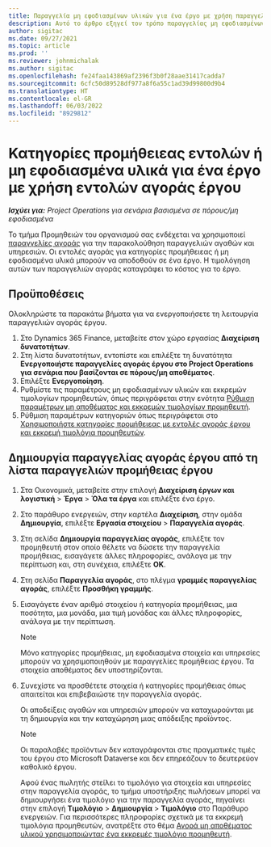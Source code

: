 ```yaml
---
title: Παραγγελία μη εφοδιασμένων υλικών για ένα έργο με χρήση παραγγελιών αγοράς έργου
description: Αυτό το άρθρο εξηγεί τον τρόπο παραγγελίας μη εφοδιασμένων υλικών για ένα έργο με χρήση εντολών αγοράς έργου.
author: sigitac
ms.date: 09/27/2021
ms.topic: article
ms.prod: ''
ms.reviewer: johnmichalak
ms.author: sigitac
ms.openlocfilehash: fe24faa143869af2396f3b0f28aae31417cadda7
ms.sourcegitcommit: 6cfc50d89528df977a8f6a55c1ad39d99800d9b4
ms.translationtype: HT
ms.contentlocale: el-GR
ms.lasthandoff: 06/03/2022
ms.locfileid: "8929812"
---
```

# <a name="order-procurement-categories-or-non-stocked-materials-for-a-project-using-project-purchase-orders"></a>Κατηγορίες προμήθειεας εντολών ή μη εφοδιασμένα υλικά για ένα έργο με χρήση εντολών αγοράς έργου

_**Ισχύει για:** Project Operations για σενάρια βασισμένα σε πόρους/μη εφοδιασμένα_

Το τμήμα Προμηθειών του οργανισμού σας ενδέχεται να χρησιμοποιεί [παραγγελίες αγοράς](/dynamics365/supply-chain/procurement/purchase-order-overview) για την παρακολούθηση παραγγελιών αγαθών και υπηρεσιών. Οι εντολές αγοράς για κατηγορίες προμήθειεας ή μη εφοδιασμένα υλικά μπορούν να αποδοθούν σε ένα έργο. Η τιμολόγηση αυτών των παραγγελιών αγοράς καταγράφει το κόστος για το έργο.

## <a name="prerequisites"></a>Προϋποθέσεις
Ολοκληρώστε τα παρακάτω βήματα για να ενεργοποιήσετε τη λειτουργία παραγγελιών αγοράς έργου.

1. Στο Dynamics 365 Finance, μεταβείτε στον χώρο εργασίας **Διαχείριση δυνατοτήτων**.
2. Στη λίστα δυνατοτήτων, εντοπίστε και επιλέξτε τη δυνατότητα **Ενεργοποιήστε παραγγελίες αγοράς έργου στο Project Operations για σενάρια που βασίζονται σε πόρους/μη αποθέματος**.
3. Επιλέξτε **Ενεργοποίηση**.
4. Ρυθμίστε τις παραμέτρους μη εφοδιασμένων υλικών και εκκρεμών τιμολογίων προμηθευτών, όπως περιγράφεται στην ενότητα [Ρύθμιση παραμέτρων μη αποθέματος και εκκρεμών τιμολογίων προμηθευτή](configure-materials-nonstocked.md).
5. Ρύθμιση παραμέτρων κατηγοριών όπως περιγράφεται στο [Χρησιμοποιήστε κατηγορίες προμήθειεας με εντολές αγοράς έργου και εκκρεμή τιμολόγια προμηθευτών](configure-procurement-categories.md).

## <a name="create-a-project-purchase-order-from-the-project-purchase-order-list"></a>Δημιουργία παραγγελίας αγοράς έργου από τη λίστα παραγγελιών προμήθειας έργου

1. Στα Οικονομικά, μεταβείτε στην επιλογή **Διαχείριση έργων και λογιστική** > **Έργα** > **Όλα τα έργα** και επιλέξτε ένα έργο.
2. Στο παράθυρο ενεργειών, στην καρτέλα **Διαχείριση**, στην ομάδα **Δημιουργία**, επιλέξτε **Εργασία στοιχείου** > **Παραγγελία αγοράς**.
3. Στη σελίδα **Δημιουργία παραγγελίας αγοράς**, επιλέξτε τον προμηθευτή στον οποίο θέλετε να δώσετε την παραγγελία προμήθειας, εισαγάγετε άλλες πληροφορίες, ανάλογα με την περίπτωση και, στη συνέχεια, επιλέξτε **OK**.
4. Στη σελίδα **Παραγγελία αγοράς**, στο πλέγμα **γραμμές παραγγελίας αγοράς**, επιλέξτε **Προσθήκη γραμμής**.
5. Εισαγάγετε έναν αριθμό στοιχείου ή κατηγορία προμήθειας, μια ποσότητα, μια μονάδα, μια τιμή μονάδας και άλλες πληροφορίες, ανάλογα με την περίπτωση.

    > [!NOTE]
    > Μόνο κατηγορίες προμήθειας, μη εφοδιασμένα στοιχεία και υπηρεσίες μπορούν να χρησιμοποιηθούν με παραγγελίες προμήθειας έργου. Τα στοιχεία αποθέματος δεν υποστηρίζονται.

6. Συνεχίστε να προσθέτετε στοιχεία ή κατηγορίες προμήθειας όπως απαιτείται και επιβεβαιώστε την παραγγελία αγοράς.

    Οι αποδείξεις αγαθών και υπηρεσιών μπορούν να καταχωρούνται με τη δημιουργία και την καταχώρηση μιας απόδειξης προϊόντος.

    > [!NOTE]
    > Οι παραλαβές προϊόντων δεν καταγράφονται στις πραγματικές τιμές του έργου στο Microsoft Dataverse και δεν επηρεάζουν το δευτερεύον καθολικό έργου.

    Αφού ένας πωλητής στείλει το τιμολόγιο για στοιχεία και υπηρεσίες στην παραγγελία αγοράς, το τμήμα υποστήριξης πωλήσεων μπορεί να δημιουργήσει ένα τιμολόγιο για την παραγγελία αγοράς, πηγαίνει στην επιλογή **Τιμολόγιο** > **Δημιουργία** > **Τιμολόγιο** στο Παράθυρο ενεργειών. Για περισσότερες πληροφορίες σχετικά με τα εκκρεμή τιμολόγια προμηθευτών, ανατρέξτε στο θέμα [Αγορά μη αποθέματος υλικού χρησιμοποιώντας ένα εκκρεμές τιμολόγιο προμηθευτή](pending-vendor-invoices.md).

